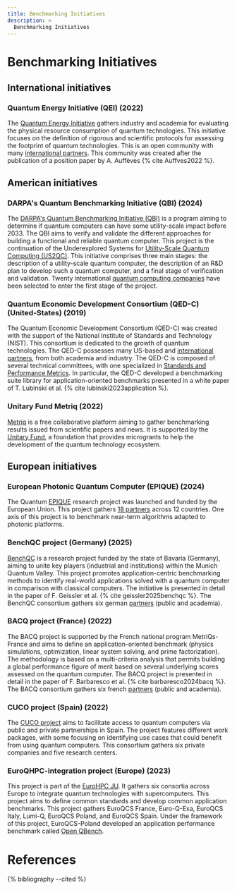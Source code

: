 ```yaml
---
title: Benchmarking Initiatives
description: >
  Benchmarking Initiatives
---
```


# Benchmarking Initiatives

## International initiatives

<div id="quantum-energy-initiative"></div>

### Quantum Energy Initiative (QEI) (2022)

The <a href="https://quantum-energy-initiative.org/" target="_blank">Quantum Energy Initiative</a> gathers industry and academia for evaluating the physical resource consumption of quantum technologies. This initiative focuses on the definition of rigorous and scientific protocols for assessing the footprint of quantum technologies. This is an open community with many <a href="https://quantum-energy-initiative.org/partners/" target="_blank">international partners</a>. This community was created after the publication of a position paper by A. Auffèves {% cite Auffves2022 %}.

## American initiatives

<div id="darpa-qbi"></div>

### DARPA's Quantum Benchmarking Initiative (QBI) (2024)

The <a href="https://www.darpa.mil/research/programs/quantum-benchmarking-initiative" target="_blank">DARPA's Quantum Benchmarking Initiative (QBI)</a> is a program aiming to determine if quantum computers can have some utility-scale impact before 2033. The QBI aims to verify and validate the different approaches for building a functional and reliable quantum computer. This project is the continuation of the Underexplored Systems for <a href="https://www.darpa.mil/research/programs/underexplored-systems-for-utility-scale-quantum-computing" target="_blank">Utility-Scale Quantum Computing (US2QC)</a>. This initiative comprises three main stages: the description of a utility-scale quantum computer, the description of an R&D plan to develop such a quantum computer, and a final stage of verification and validation. Twenty international <a href="https://www.darpa.mil/news/2025/companies-targeting-quantum-computers" target="_blank">quantum computing companies</a> have been selected to enter the first stage of the project.

<div id="qed-c"></div>

### Quantum Economic Development Consortium (QED-C) (United-States) (2019)
 
The Quantum Economic Development Consortium (QED-C) was created with the support of the National Institute of Standards and Technology (NIST). This consortium is dedicated to the growth of quantum technologies. The QED-C possesses many US-based and <a href="https://quantumconsortium.org/members/" target="_blank">international partners</a>, from both academia and industry. The QED-C is composed of several technical committees, with one specialized in <a href="https://quantumconsortium.org/tac/standards/" target="_blank">Standards and Performance Metrics</a>. In particular, the QED-C developed a benchmarking suite library for application-oriented benchmarks presented in a white paper of T. Lubinski et al. {% cite lubinski2023application %}.

<div id="metriq"></div>

### Unitary Fund Metriq (2022)

<a href="https://metriq.info/About" target="_blank">Metriq</a> is a free collaborative platform aiming to gather benchmarking results issued from scientific papers and news. It is supported by the <a href="https://unitary.foundation" target="_blank">Unitary Fund</a >, a foundation that provides microgrants to help the development of the quantum technology ecosystem.

## European initiatives

<div id="epique"></div>

### European Photonic Quantum Computer (EPIQUE) (2024)

The Quantum <a href="https://www.quantumepique.eu/" target="_blank">EPIQUE</a> research project was launched and funded by the European Union. This project gathers <a href="https://www.quantumepique.eu/partners" target="_blank">18 partners</a> across 12 countries. One axis of this project is to benchmark near-term algorithms adapted to photonic platforms.

<div id="benchqc"></div>

### BenchQC project (Germany) (2025)

<a href="https://www.iks.fraunhofer.de/en/projects/bench-qc-application-driven-benchmarking-of-quantum-computers.html" target="_blank">BenchQC</a> is a research project funded by the state of Bavaria (Germany), aiming to unite key players (industrial and institutions) within the Munich Quantum Valley. This project promotes application-centric benchmarking methods to identify real-world applications solved with a quantum computer in comparison with classical computers. The initiative is presented in detail in the paper of F. Geissler et al. {% cite geissler2025benchqc %}. The BenchQC consortium gathers six german <a href="https://www.iks.fraunhofer.de/en/projects/bench-qc-application-driven-benchmarking-of-quantum-computers.html" target="_blank">partners</a> (public and academia).

<div id="bacq"></div>

### BACQ project (France) (2022)

The BACQ project is supported by the French national program MetriQs-France and aims to define an application-oriented benchmark (physics simulations, optimization, linear system solving, and prime factorization). The methodology is based on a multi-criteria analysis that permits building a global performance figure of merit based on several underlying scores assessed on the quantum computer. The BACQ project is presented in detail in the paper of F. Barbaresco et al. {% cite barbaresco2024bacq %}. The BACQ consortium gathers six french <a href="https://eviden.com/solutions/quantum-computing/benchmarks-for-application-centric-quantum-computing/" target="_blank">partners</a> (public and academia).

<div id="cuco"></div>

### CUCO project (Spain) (2022)

The <a href="https://www.cuco.tech/" target="_blank">CUCO project</a> aims to facilitate access to quantum computers via public and private partnerships in Spain. The project features different work packages, with some focusing on identifying use cases that could benefit from using quantum computers. This consortium gathers six private companies and five research centers.

<div id="euroqhpc"></div>

### EuroQHPC-integration project (Europe) (2023)

This project is part of the <a href="https://eurohpc-ju.europa.eu/index_en" target="_blank">EuroHPC JU</a>. It gathers six consortia across Europe to integrate quantum technologies with supercomputers. This project aims to define common standards and develop common application benchmarks. This project gathers EuroQCS France, Euro-Q-Exa, EuroQCS Italy, Lumi-Q, EuroQCS Poland, and EuroQCS Spain. Under the framework of this project, EuroQCS-Poland developed an application performance benchmark called <a href="https://quantum.psnc.pl/en/openqbench/" target="_blank">Open QBench</a>.

<!-- Dutsch TNO ? Développement du Quantum Application Score (QuAS) -->
<!-- Qsolid ? -> A voir  https://www.q-solid.de/ -->
<!-- https://sagroups.ieee.org/7131/ -->

# References
{% bibliography --cited %}